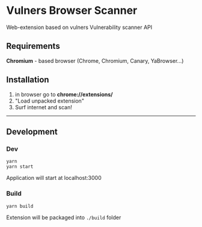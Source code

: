 # Vulners Browser Scanner


Web-extension based on vulners Vulnerability scanner API

## Requirements

**Chromium** - based browser (Chrome, Chromium, Canary, YaBrowser...)

## Installation

1.  in browser go to **chrome://extensions/**
2. "Load unpacked extension"
3. Surf internet and scan!

---
## Development

### Dev
```shell
yarn
yarn start
```
Application will start at localhost:3000

### Build
```shell
yarn build
```
Extension will be packaged into `./build` folder